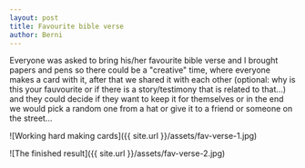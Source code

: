 ```yaml
---
layout: post
title: Favourite bible verse
author: Berni
---
```


Everyone was asked to bring his/her favourite bible verse and I brought papers and pens so there could be a "creative" time, where everyone makes a card with it, after that we shared it with each other (optional: why is this your fauvourite or if there is a story/testimony that is related to that...) and they could decide if they want to keep it for themselves or in the end we would pick a random one from a hat or give it to a friend or someone on the street...

![Working hard making cards]({{ site.url }}/assets/fav-verse-1.jpg)

![The finished result]({{ site.url }}/assets/fav-verse-2.jpg)
